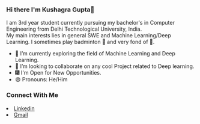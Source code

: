 ### Hi there I'm Kushagra Gupta👋

<!--**Kushagra1312/Kushagra1312** is a ✨ _special_ ✨ repository because its `README.md` (this file) appears on your GitHub profile.--!>

I am 3rd year student currently pursuing my bachelor's in Computer Engineering from Delhi Technological University, India.
<br>
My main interests lies in general SWE and Machine Learning/Deep Learning. I sometimes play badminton 🏸 and very fond of 🐶. 
<br>
<ul>
  <li> 🔭 I’m currently exploring the field of Machine Learning and Deep Learning.</li>
  <li> 👯 I’m looking to collaborate on any cool Project related to Deep learning.</li>
  <li> 🎆 I'm Open for New Opportunities.
  <li> 😄 Pronouns: He/Him</li>
 </ul>
 
 <h3>Connect With Me</h3>
<li><a href="https://www.linkedin.com/in/kushagra-gupta-47b312197/">Linkedin</a></li>
<li><a href = "mailto: gkushagra48@gmail.com">Gmail</a></li>

